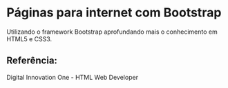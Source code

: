 # Páginas para internet com Bootstrap

Utilizando o framework Bootstrap aprofundando mais o conhecimento em HTML5 e CSS3.

## Referência:
Digital Innovation One - HTML Web Developer